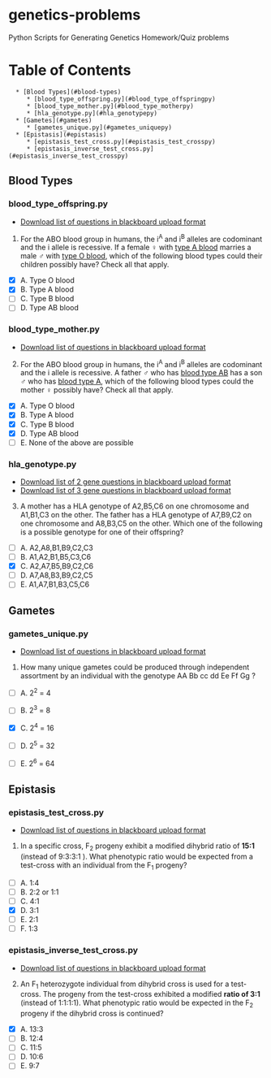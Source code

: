 # genetics-problems
Python Scripts for Generating Genetics Homework/Quiz problems

[comment]: <> ( https://guides.github.com/features/mastering-markdown/ )
[comment]: <> ( https://docs.github.com/en/free-pro-team@latest/github/creating-cloning-and-archiving-repositories/about-readmes )
[comment]: <> ( https://docs.github.com/en/free-pro-team@latest/github/writing-on-github/basic-writing-and-formatting-syntax )

Table of Contents
=================

      * [Blood Types](#blood-types)
         * [blood_type_offspring.py](#blood_type_offspringpy)
         * [blood_type_mother.py](#blood_type_motherpy)
         * [hla_genotype.py](#hla_genotypepy)
      * [Gametes](#gametes)
         * [gametes_unique.py](#gametes_uniquepy)
      * [Epistasis](#epistasis)
         * [epistasis_test_cross.py](#epistasis_test_crosspy)
         * [epistasis_inverse_test_cross.py](#epistasis_inverse_test_crosspy)


## Blood Types

### blood_type_offspring.py

* [Download list of questions in blackboard upload format](blackboard_upload/bbq-blood_type_offspring.txt)

1. For the ABO blood group in humans, the i<sup>A</sup> and i<sup>B</sup> alleles are codominant and the i allele is recessive. If a female &female; with <u>type A blood</u> marries a male &male; with <u>type O blood</u>, which of the following blood types could their children possibly have? Check all that apply.

- [x] A. Type O blood
- [x] B. Type A blood
- [ ] C. Type B blood
- [ ] D. Type AB blood

### blood_type_mother.py

* [Download list of questions in blackboard upload format](blackboard_upload/bbq-blood_type_mother.txt)

2. For the ABO blood group in humans, the i<sup>A</sup> and i<sup>B</sup> alleles are codominant and the i allele is recessive. A father &male; who has <u>blood type AB</u> has a son &male; who has <u>blood type A</u>, which of the following blood types could the mother &female; possibly have? Check all that apply.

- [x] A. Type O blood
- [x] B. Type A blood
- [x] C. Type B blood
- [x] D. Type AB blood
- [ ] E. None of the above are possible

### hla_genotype.py

* [Download list of 2 gene questions in blackboard upload format](blackboard_upload/bbq-hla_genotypes-2_genes.txt)
* [Download list of 3 gene questions in blackboard upload format](blackboard_upload/bbq-hla_genotypes-3_genes.txt)

3. A mother has a HLA genotype of A2,B5,C6 on one chromosome and A1,B1,C3 on the other. The father has a HLA genotype of A7,B9,C2 on one chromosome and A8,B3,C5 on the other. Which one of the following is a possible genotype for one of their offspring?
- [ ] A. A2,A8,B1,B9,C2,C3
- [ ] B. A1,A2,B1,B5,C3,C6
- [x] C. A2,A7,B5,B9,C2,C6
- [ ] D. A7,A8,B3,B9,C2,C5
- [ ] E. A1,A7,B1,B3,C5,C6

## Gametes

### gametes_unique.py 

* [Download list of questions in blackboard upload format](blackboard_upload/bbq-gametes_unique.txt)

1. How many unique gametes could be produced through independent assortment by an individual with the genotype AA Bb cc dd Ee Ff Gg ?
- [ ] A. 2<sup>2</sup> = 4
- [ ] B. 2<sup>3</sup> = 8
- [x] C. 2<sup>4</sup> = 16
- [ ] D. 2<sup>5</sup> = 32
- [ ] E. 2<sup>6</sup> = 64


## Epistasis

### epistasis_test_cross.py

* [Download list of questions in blackboard upload format](blackboard_upload/bbq-epistasis_test_cross.txt)

1. In a specific cross, F<sub>2</sub> progeny exhibit a modified dihybrid ratio of <b>15:1</b> (instead of 9:3:3:1 ). What phenotypic ratio would be expected from a test-cross with an individual from the F<sub>1</sub> progeny?
- [ ] A. 1:4
- [ ] B. 2:2 or 1:1
- [ ] C. 4:1
- [x] D. 3:1
- [ ] E. 2:1
- [ ] F. 1:3

### epistasis_inverse_test_cross.py

* [Download list of questions in blackboard upload format](blackboard_upload/bbq-epistasis_inverse_test_cross.txt)

2. An F<sub>1</sub> heterozygote individual from dihybrid cross is used for a test-cross. The progeny from the test-cross exhibited a modified <b>ratio of 3:1</b> (instead of 1:1:1:1). What phenotypic ratio would be expected in the F<sub>2</sub> progeny if the dihybrid cross is continued?
- [x] A. 13:3
- [ ] B. 12:4
- [ ] C. 11:5
- [ ] D. 10:6
- [ ] E. 9:7
